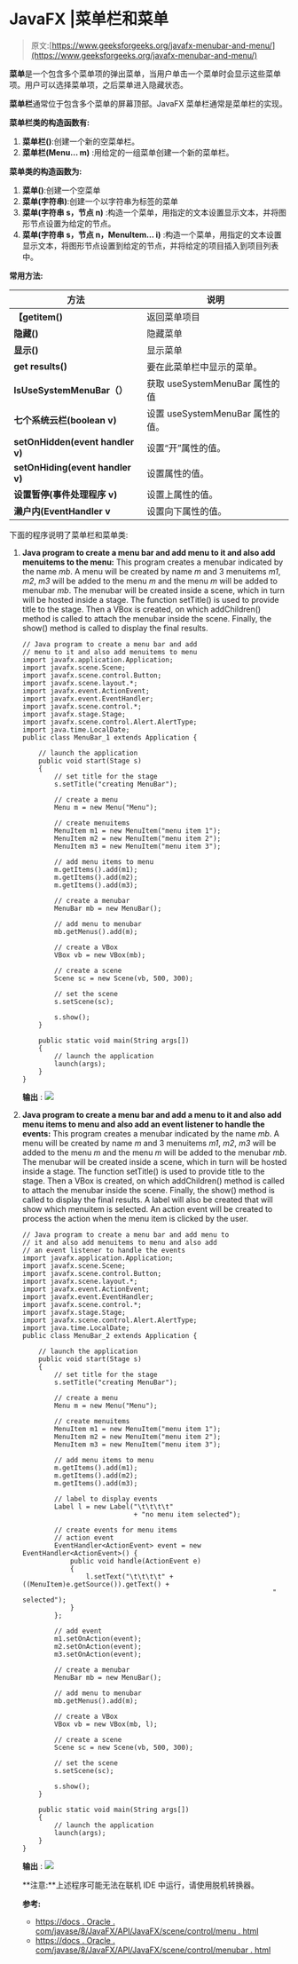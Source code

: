 # JavaFX |菜单栏和菜单

> 原文:[https://www.geeksforgeeks.org/javafx-menubar-and-menu/](https://www.geeksforgeeks.org/javafx-menubar-and-menu/)

**菜单**是一个包含多个菜单项的弹出菜单，当用户单击一个菜单时会显示这些菜单项。用户可以选择菜单项，之后菜单进入隐藏状态。

**菜单栏**通常位于包含多个菜单的屏幕顶部。JavaFX 菜单栏通常是菜单栏的实现。

**菜单栏类的构造函数有:**

1.  **菜单栏()**:创建一个新的空菜单栏。
2.  **菜单栏(Menu… m)** :用给定的一组菜单创建一个新的菜单栏。

**菜单类的构造函数为:**

1.  **菜单()**:创建一个空菜单
2.  **菜单(字符串)**:创建一个以字符串为标签的菜单
3.  **菜单(字符串 s，节点 n)** :构造一个菜单，用指定的文本设置显示文本，并将图形节点设置为给定的节点。
4.  **菜单(字符串 s，节点 n，MenuItem… i)** :构造一个菜单，用指定的文本设置显示文本，将图形节点设置到给定的节点，并将给定的项目插入到项目列表中。

**常用方法:**

| 方法 | 说明 |
| --- | --- |
| **【getitem()** | 返回菜单项目 |
| **隐藏()** | 隐藏菜单 |
| **显示()** | 显示菜单 |
| **get results()** | 要在此菜单栏中显示的菜单。 |
| **IsUseSystemMenuBar（）** | 获取 useSystemMenuBar 属性的值 |
| **七个系统云栏(boolean v)** | 设置 useSystemMenuBar 属性的值。 |
| **setOnHidden(event handler v)** | 设置“开”属性的值。 |
| **setOnHiding(event handler v)** | 设置属性的值。 |
| **设置暂停(事件处理程序 v)** | 设置上属性的值。 |
| **濑户内(EventHandler v** | 设置向下属性的值。 |

下面的程序说明了菜单栏和菜单类:

1.  **Java program to create a menu bar and add menu to it and also add menuitems to the menu:** This program creates a menubar indicated by the name *mb*. A menu will be created by name *m* and 3 menuitems *m1*, *m2*, *m3* will be added to the menu *m* and the menu *m* will be added to menubar *mb*. The menubar will be created inside a scene, which in turn will be hosted inside a stage. The function setTitle() is used to provide title to the stage. Then a VBox is created, on which addChildren() method is called to attach the menubar inside the scene. Finally, the show() method is called to display the final results.

    ```
    // Java program to create a menu bar and add
    // menu to it and also add menuitems to menu
    import javafx.application.Application;
    import javafx.scene.Scene;
    import javafx.scene.control.Button;
    import javafx.scene.layout.*;
    import javafx.event.ActionEvent;
    import javafx.event.EventHandler;
    import javafx.scene.control.*;
    import javafx.stage.Stage;
    import javafx.scene.control.Alert.AlertType;
    import java.time.LocalDate;
    public class MenuBar_1 extends Application {

        // launch the application
        public void start(Stage s)
        {
            // set title for the stage
            s.setTitle("creating MenuBar");

            // create a menu
            Menu m = new Menu("Menu");

            // create menuitems
            MenuItem m1 = new MenuItem("menu item 1");
            MenuItem m2 = new MenuItem("menu item 2");
            MenuItem m3 = new MenuItem("menu item 3");

            // add menu items to menu
            m.getItems().add(m1);
            m.getItems().add(m2);
            m.getItems().add(m3);

            // create a menubar
            MenuBar mb = new MenuBar();

            // add menu to menubar
            mb.getMenus().add(m);

            // create a VBox
            VBox vb = new VBox(mb);

            // create a scene
            Scene sc = new Scene(vb, 500, 300);

            // set the scene
            s.setScene(sc);

            s.show();
        }

        public static void main(String args[])
        {
            // launch the application
            launch(args);
        }
    }
    ```

    **输出** :
    ![](img/4d639090a7e82ddcecd5c958af4f9772.png)

2.  **Java program to create a menu bar and add a menu to it and also add menu items to menu and also add an event listener to handle the events:** This program creates a menubar indicated by the name *mb*. A menu will be created by name *m* and 3 menuitems *m1*, *m2*, *m3* will be added to the menu *m* and the menu *m* will be added to the menubar *mb*. The menubar will be created inside a scene, which in turn will be hosted inside a stage. The function setTitle() is used to provide title to the stage. Then a VBox is created, on which addChildren() method is called to attach the menubar inside the scene. Finally, the show() method is called to display the final results. A label will also be created that will show which menuitem is selected. An action event will be created to process the action when the menu item is clicked by the user.

    ```
    // Java program to create a menu bar and add menu to
    // it and also add menuitems to menu and also add
    // an event listener to handle the events
    import javafx.application.Application;
    import javafx.scene.Scene;
    import javafx.scene.control.Button;
    import javafx.scene.layout.*;
    import javafx.event.ActionEvent;
    import javafx.event.EventHandler;
    import javafx.scene.control.*;
    import javafx.stage.Stage;
    import javafx.scene.control.Alert.AlertType;
    import java.time.LocalDate;
    public class MenuBar_2 extends Application {

        // launch the application
        public void start(Stage s)
        {
            // set title for the stage
            s.setTitle("creating MenuBar");

            // create a menu
            Menu m = new Menu("Menu");

            // create menuitems
            MenuItem m1 = new MenuItem("menu item 1");
            MenuItem m2 = new MenuItem("menu item 2");
            MenuItem m3 = new MenuItem("menu item 3");

            // add menu items to menu
            m.getItems().add(m1);
            m.getItems().add(m2);
            m.getItems().add(m3);

            // label to display events
            Label l = new Label("\t\t\t\t"
                                + "no menu item selected");

            // create events for menu items
            // action event
            EventHandler<ActionEvent> event = new EventHandler<ActionEvent>() {
                public void handle(ActionEvent e)
                {
                    l.setText("\t\t\t\t" + ((MenuItem)e.getSource()).getText() + 
                                                                   " selected");
                }
            };

            // add event
            m1.setOnAction(event);
            m2.setOnAction(event);
            m3.setOnAction(event);

            // create a menubar
            MenuBar mb = new MenuBar();

            // add menu to menubar
            mb.getMenus().add(m);

            // create a VBox
            VBox vb = new VBox(mb, l);

            // create a scene
            Scene sc = new Scene(vb, 500, 300);

            // set the scene
            s.setScene(sc);

            s.show();
        }

        public static void main(String args[])
        {
            // launch the application
            launch(args);
        }
    }
    ```

    **输出** :
    ![](img/0883295a04248d7aa0e0191317da8837.png)

    **注意:**上述程序可能无法在联机 IDE 中运行，请使用脱机转换器。

    **参考:**

    *   [https://docs . Oracle . com/javase/8/JavaFX/API/JavaFX/scene/control/menu . html](https://docs.oracle.com/javase/8/javafx/api/javafx/scene/control/Menu.html)
    *   [https://docs . Oracle . com/javase/8/JavaFX/API/JavaFX/scene/control/menubar . html](https://docs.oracle.com/javase/8/javafx/api/javafx/scene/control/MenuBar.html)